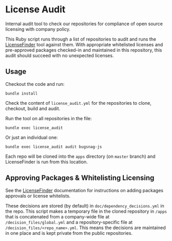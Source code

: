 # License Audit

Internal audit tool to check our repositories for compliance of open source licensing with company policy.

This Ruby script runs through a list of repositories to audit and runs the [LicenseFinder](https://github.com/pivotal/LicenseFinder) tool against them. With appropriate whitelisted licenses and pre-approved packages checked-in and maintained in this repository, this audit should succeed with no unexpected licenses.

## Usage

Checkout the code and run:

```
bundle install
```

Check the content of `license_audit.yml` for the repositories to clone, checkout, build and audit.

Run the tool on all repositories in the file:

```
bundle exec license_audit
```

Or just an individual one:

```
bundle exec license_audit audit bugsnag-js
````

Each repo will be cloned into the `apps` directory (on `master` branch) and LicenseFinder is run from this location.

## Approving Packages & Whitelisting Licensing

See the [LicenseFinder](https://github.com/pivotal/LicenseFinder) documentation for instructions on adding packages approvals or license whitelists.

These decisions are stored (by default) in `doc/dependency_decisions.yml` in the repo. This script makes a temporary file in the cloned repository in `/apps` that is concatenated from a company-wide file at `/decision_files/global.yml` and a repository-specific file at `/decision_files/<repo_name>.yml`. This means the decisions are maintained in one place and is kept private from the public repositories.
